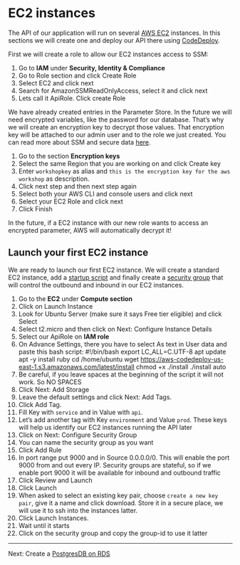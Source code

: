 # EC2 instances

The API of our application will run on several [AWS EC2](https://aws.amazon.com/ec2/) instances. In this sections we will create one and deploy our API there using [CodeDeploy](http://docs.aws.amazon.com/codedeploy/latest/userguide/welcome.html).

First we will create a role to allow our EC2 instances access to SSM:

1. Go to **IAM** under **Security, Identity & Compliance**
2. Go to Role section and click Create Role
3. Select EC2 and click next
4. Search for AmazonSSMReadOnlyAccess, select it and click next
5. Lets call it ApiRole. Click create Role

We have already created entries in the Parameter Store. In the future we will need encrypted variables, like the password for our database. That’s why we will create an encryption key to decrypt those values. That encryption key will be attached to our admin user and to the role we just created. You can read more about SSM and secure data [here](https://aws.amazon.com/blogs/compute/managing-secrets-for-amazon-ecs-applications-using-parameter-store-and-iam-roles-for-tasks/).

1. Go to the section **Encryption keys**
2. Select the same Region that you are working on and click Create key
3. Enter `workshopkey` as alias and `this is the encryption key for the aws workshop` as description.
4. Click next step and then next step again
5. Select both your AWS CLI and console users and click next
6. Select your EC2 Role and click next
7. Click Finish

In the future, if a EC2 instance with our new role wants to access an encrypted parameter, AWS will automatically decrypt it!

## Launch your first EC2 instance

We are ready to launch our first EC2 instance. We will create a standard EC2 instance, add a [startup script](http://docs.aws.amazon.com/AWSEC2/latest/UserGuide/user-data.html) and finally create a [security group](http://docs.aws.amazon.com/AWSEC2/latest/UserGuide/using-network-security.html) that will control the outbound and inbound in our EC2 instances.

1. Go to the **EC2** under **Compute section**
2. Click on Launch Instance
3. Look for Ubuntu Server (make sure it says Free tier eligible) and click Select
4. Select t2.micro and then click on Next: Configure Instance Details
5. Select our ApiRole on **IAM role**
6. On Advance Settings, there you have to select As text in User data and paste this bash script:
    #!/bin/bash
    export LC_ALL=C.UTF-8
    apt update
    apt -y install ruby
    cd /home/ubuntu
    wget https://aws-codedeploy-us-east-1.s3.amazonaws.com/latest/install
    chmod +x ./install
    ./install auto
7. Be careful, if you leave spaces at the beginning of the script it will not work. So NO SPACES
8. Click Next: Add Storage
9. Leave the default settings and click Next: Add Tags.
10. Click Add Tag.
11. Fill Key with  `service` and in Value with `api`.
12. Let’s add another tag with Key `environment` and Value `prod`. These keys will help us identify our EC2 instances running the API later
13. Click on Next: Configure Security Group
14. You can name the security group as you want
15. Click Add Rule
16. In port range put 9000 and in Source 0.0.0.0/0. This will enable the port 9000 from and out every IP. Security groups are stateful, so if we enable port 9000 it will be available for inbound and outbound traffic
17. Click Review and Launch
18. Click Launch
19. When asked to select an existing key pair, choose `create a new key pair`, give it a name and click download. Store it in a secure place, we will use it to ssh into the instances latter.
20. Click Launch Instances.
21. Wait until it starts
22. Click on the security group and copy the group-id to use it latter

---
Next: Create a [PostgresDB on RDS](/workshop/s3-web-ec2-api-rds/03-RDS.md)
